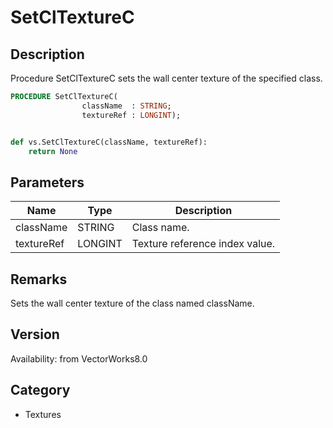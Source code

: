# SetClTextureC

## Description
Procedure SetClTextureC sets the wall center texture of the specified class.

```pascal
PROCEDURE SetClTextureC(
				className  : STRING;
				textureRef : LONGINT);
```

```python

def vs.SetClTextureC(className, textureRef):
    return None
```

## Parameters
|Name|Type|Description|
|---|---|---|
|className|STRING|Class name.|
|textureRef|LONGINT|Texture reference index value.|

## Remarks
Sets the wall center texture of the class named className.

## Version
Availability: from VectorWorks8.0
## Category
* Textures

